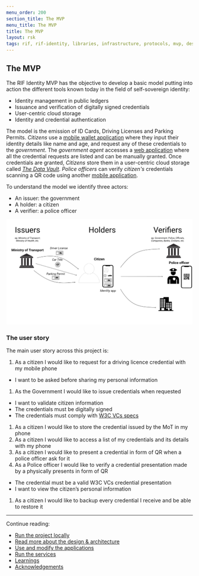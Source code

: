 ```yaml
---
menu_order: 200
section_title: The MVP
menu_title: The MVP
title: The MVP
layout: rsk
tags: rif, rif-identity, libraries, infrastructure, protocols, mvp, design, rbtc, defi, decentralized, quick-start, guides, tutorial, networks, dapps, tools, rootstock, rsk, ethereum, smart-contracts, install, get-started, how-to, mainnet, testnet, contracts, wallets, web3, crypto
---
```


## The MVP

The RIF Identity MVP has the objective to develop a basic model putting into action the different tools known today in the field of self-sovereign identity:
- Identity management in public ledgers
- Issuance and verification of digitally signed credentials
- User-centric cloud storage
- Identity and credential authentication

The model is the emission of ID Cards, Driving Licenses and Parking Permits. _Citizens_ use a [mobile wallet application](applications/holder-app) where they input their identity details like name and age, and request any of these credentials to the _government_. The _government agent_ accesses a [web application](applications/issuer-app) where all the credential requests are listed and can be manually granted. Once credentials are granted, _Citizens_ store them in a user-centric cloud storage called [_The Data Vault_](/rif/identity/data-vault). _Police officers_ can verify _citizen's_ credentials scanning a QR code using another [mobile application](applications/verifier-app).

To understand the model we identify three actors:
- An issuer: the government
- A holder: a citizen
- A verifier: a police officer

![](assets/img/06_mvp_application.png)

### The user story

The main user story across this project is:
1. As a citizen I would like to request for a driving licence credential with my mobile phone
  - I want to be asked before sharing my personal information
1. As  the Government I would like to issue credentials when requested
  - I want to validate citizen information
  - The credentials must be digitally signed
  - The credentials must comply with [W3C VCs specs](../specs/#verifiable-credentials-model)
1. As a citizen I would like to store the credential issued by the MoT  in my phone
1. As a citizen I would like to access a list of my credentials and its details with my phone
1. As a citizen I would like to present a credential in form of QR when a police officer ask for it
1. As a Police officer I would like to verify a credential presentation made by a physically presents in form of QR
  - The credential must be a valid W3C VCs credential presentation
  - I want to view the citizen’s personal information
1. As a citizen I would like to backup every credential I receive and be able to restore it

---

Continue reading:
- [Run the project locally](run)
- [Read more about the design & architecture](architecture)
- [Use and modify the applications](applications)
- [Run the services](services)
- [Learnings](learnings)
- [Acknowledgements](acknowledgements)
